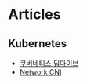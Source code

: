 # Articles

## Kubernetes

- [쿠버네티스 딥다이브](https://netpple.github.io/docs/deepdive-into-kubernetes/)
- [Network CNI](https://blog.hyojun.me/8?category=972261)

